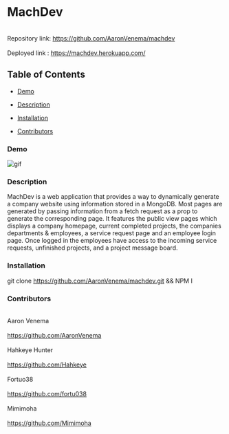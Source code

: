# MachDev
<br> Repository link: https://github.com/AaronVenema/machdev <br>
<br> Deployed link : https://machdev.herokuapp.com/ <br>
## Table of Contents
* [Demo](#Demo)

* [Description](#Description)

* [Installation](#Installation)

* [Contributors](#Contributors)

### Demo
![gif]()

### Description
MachDev is a web application that provides a way to dynamically generate a company website using information stored in a MongoDB. Most pages are generated by passing information from a fetch request as a prop to generate the corresponding page. It features the public view pages which displays a company homepage, current completed projects, the companies departments & employees, a service request page and an employee login page. Once logged in the employees have access to the incoming service requests, unfinished projects, and a project message board. 

### Installation
git clone https://github.com/AaronVenema/machdev.git && NPM I

### Contributors
<br> Aaron Venema <br>
<br> https://github.com/AaronVenema <br>
<br> Hahkeye Hunter <br>
<br> https://github.com/Hahkeye <br>
<br> Fortuo38 <br>
<br> https://github.com/fortu038 <br>
<br> Mimimoha <br>
<br> https://github.com/Mimimoha <br>

